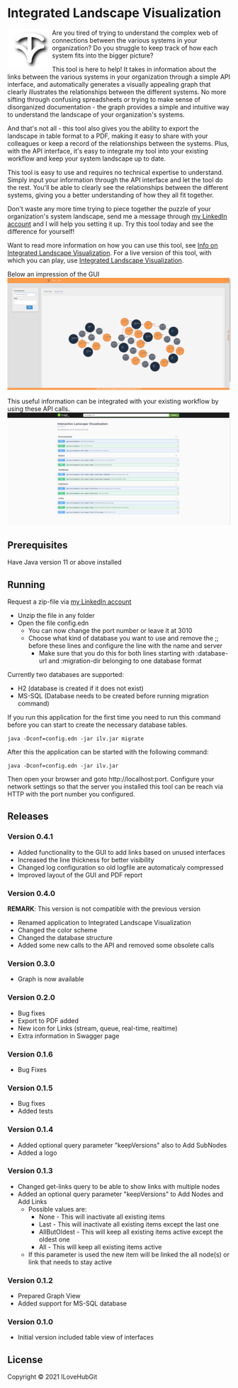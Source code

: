 # Integrated Landscape Visualization
<img src="resources/public/img/ilv-logo.svg" width="20%" align="left"/>

Are you tired of trying to understand the complex web of connections between the various systems in your organization? Do you struggle to keep track of how each system fits into the bigger picture?

This tool is here to help! It takes in information about the links between the various systems in your organization through a simple API interface, and automatically generates a visually appealing graph that clearly illustrates the relationships between the different systems. No more sifting through confusing spreadsheets or trying to make sense of disorganized documentation - the graph provides a simple and intuitive way to understand the landscape of your organization's systems.

And that's not all - this tool also gives you the ability to export the landscape in table format to a PDF, making it easy to share with your colleagues or keep a record of the relationships between the systems. Plus, with the API interface, it's easy to integrate my tool into your existing workflow and keep your system landscape up to date.

This tool is easy to use and requires no technical expertise to understand. Simply input your information through the API interface and let the tool do the rest. You'll be able to clearly see the relationships between the different systems, giving you a better understanding of how they all fit together.

Don't waste any more time trying to piece together the puzzle of your organization's system landscape, send me a message through [my LinkedIn account][1] and I will help you setting it up. Try this tool today and see the difference for yourself!

Want to read more information on how you can use this tool, see [Info on Integrated Landscape Visualization][2]. For a live version of this tool, with which you can play, use [Integrated Landscape Visualization][3].

Below an impression of the GUI
![GUI][screen-graph]


This useful information can be integrated with your existing workflow by using these API calls.
![Swagger page][screen-swagger]

## Prerequisites
Have Java version 11 or above installed

## Running
Request a zip-file via [my LinkedIn account][1]
 - Unzip the file in any folder
 - Open the file config.edn
   - You can now change the port number or leave it at 3010
   - Choose what kind of database you want to use and remove the ;; before these lines and configure the line with the name and server
     - Make sure that you do this for both lines starting with :database-url and :migration-dir belonging to one database format

Currently two databases are supported:
 - H2 (database is created if it does not exist)
 - MS-SQL (Database needs to be created before running migration command)

If you run this application for the first time you need to run this command before you can start to create the necessary database tables.

    java -Dconf=config.edn -jar ilv.jar migrate

After this the application can be started with the following command:

    java -Dconf=config.edn -jar ilv.jar

Then open your browser and goto http://localhost:port. Configure your network settings so that the server you installed this tool can be reach via HTTP with the port number you configured.

## Releases

### Version 0.4.1
- Added functionality to the GUI to add links based on unused interfaces
- Increased the line thickness for better visibility
- Changed log configuration so old logfile are automaticaly compressed
- Improved layout of the GUI and PDF report

### Version 0.4.0
**REMARK**: This version is not compatible with the previous version
- Renamed application to Integrated Landscape Visualization
- Changed the color scheme
- Changed the database structure
- Added some new calls to the API and removed some obsolete calls
### Version 0.3.0
- Graph is now available
### Version 0.2.0

- Bug fixes
- Export to PDF added
- New icon for Links (stream, queue, real-time, realtime)
- Extra information in Swagger page

### Version 0.1.6

- Bug Fixes

### Version 0.1.5

- Bug fixes
- Added tests

### Version 0.1.4

- Added optional query parameter "keepVersions" also to Add SubNodes
- Added a logo

### Version 0.1.3

- Changed get-links query to be able to show links with multiple nodes
- Added an optional query parameter "keepVersions" to Add Nodes and Add Links
  - Possible values are:
    - None - This will inactivate all existing items
    - Last - This will inactivate all existing items except the last one
    - AllButOldest - This will keep all existing items active except the oldest one
    - All - This will keep all existing items active
  - If this parameter is used the new item will be linked the all node(s) or link that needs to stay active

### Version 0.1.2

- Prepared Graph View
- Added support for MS-SQL database

### Version 0.1.0

- Initial version included table view of interfaces

## License
Copyright © 2021 ILoveHubGit

[1]: https://www.linkedin.com/in/jverschuuren/ "LinkedIn"
[2]: http://jeroenverschuuren.nl/about-ilv.html "My homepage"
[3]: http://ilv.jeroenverschuuren.nl/ "ILV"

[screen-graph]: /resources/public/img/ilv-graph-0.4.0.png "GUI Impression"
[screen-swagger]: /resources/public/img/ilv-swagger-0.4.0.png "Swagger view"
[VT-image]: /resources/public/img/ilv-logo.svg "Logo"
